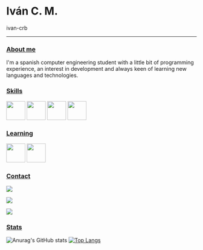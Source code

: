  # Iván C. M.
ivan-crb 
<hr>

### <ins>About me
I'm a spanish computer engineering student with a little bit of programming experience, an interest in development and always keen of learning new languages and technologies.
    
### <ins>Skills

<img height="50" src="https://img.shields.io/badge/html-E34F26?logo=html5&style=for-the-badge&logoColor=F0F0F0"> 
 
 <img height="50" src="https://img.shields.io/badge/CSS-1572B6?logo=css3&style=for-the-badge&logoColor=F0F0F0"> 
 
 <img height="50" src="https://img.shields.io/badge/javascript-F7DF1E?logo=javascript&style=for-the-badge&logoColor=000000"> 
 
 <img height="50" src="https://img.shields.io/badge/react-61DAFB?logo=react&style=for-the-badge&logoColor=000000"> 
 
### <ins>Learning
 
 <img height="50" src="https://img.shields.io/badge/java-F80000?logo=oracle&style=for-the-badge&logoColor=F0F0F0"> 

 <img height="50" src="https://img.shields.io/badge/python-3776AB?logo=python&style=for-the-badge&logoColor=F0F0F0"> 
 
### <ins>Contact

 
[![](https://img.shields.io/badge/IvanCM%20%236545-7289DA?logo=discord&style=for-the-badge&logoColor=F0F0F0)](https://discord.com/users/290597608081195011)
 
 [![](https://img.shields.io/badge/caraballomesaivan%40gmail.com-EA4335?logo=gmail&style=for-the-badge&logoColor=F0F0F0)](mailto:caraballomesaivan@gmail.com)
 
  [![](https://img.shields.io/badge/IvanCM-F58025?logo=stackoverflow&style=for-the-badge&logoColor=F0F0F0)](https://stackoverflow.com/users/20286345/ivancm)
 
 
 ### <ins>Stats
  ![Anurag's GitHub stats](https://github-readme-stats.vercel.app/api?username=ivan-crb&show_icons=true&theme=radical)
 [![Top Langs](https://github-readme-stats.vercel.app/api/top-langs/?username=ivan-crb&theme=radical)](https://github.com/anuraghazra/github-readme-stats)

 


 
